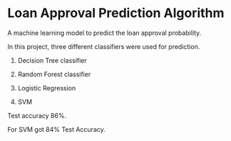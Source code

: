 # Loan Approval Prediction Algorithm

A machine learning model to predict the loan approval probability.

In this project, three different classifiers were used for prediction.

1. Decision Tree classifier
 
2. Random Forest classifier

3. Logistic Regression 

4. SVM 

Test accuracy 86%.

For SVM got 84% Test Accuracy.
